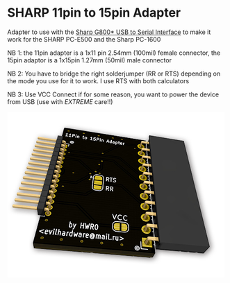 # SHARP 11pin to 15pin Adapter
Adapter to use with the <a href="g850_kiss/">Sharp G800* USB to Serial Interface</a>
to make it work for the SHARP PC-E500 and the Sharp PC-1600

NB 1: the 11pin adapter is a 1x11 pin 2.54mm (100mil) female connector, the 15pin adaptor is a 1x15pin 1.27mm (50mil) male connector

NB 2: You have to bridge the right solderjumper (RR or RTS) depending on the mode you use for it to work. I use RTS with both calculators

NB 3: Use VCC Connect if for some reason, you want to power the device from USB (use with *EXTREME* care!!)

![Sharp 11pin to 15pin adapter](img/11to15_small.png)
